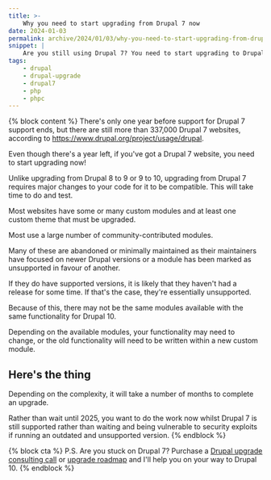 ```yaml
---
title: >-
    Why you need to start upgrading from Drupal 7 now
date: 2024-01-03
permalink: archive/2024/01/03/why-you-need-to-start-upgrading-from-drupal-7-now
snippet: |
    Are you still using Drupal 7? You need to start upgrading to Drupal 10 now instead of waiting until next year.
tags:
    - drupal
    - drupal-upgrade
    - drupal7
    - php
    - phpc
---
```


{% block content %}
There's only one year before support for Drupal 7 support ends, but there are still more than 337,000 Drupal 7 websites, according to <https://www.drupal.org/project/usage/drupal>.

Even though there's a year left, if you've got a Drupal 7 website, you need to start upgrading now!

Unlike upgrading from Drupal 8 to 9 or 9 to 10, upgrading from Drupal 7 requires major changes to your code for it to be compatible. This will take time to do and test.

Most websites have some or many custom modules and at least one custom theme that must be upgraded.

Most use a large number of community-contributed modules.

Many of these are abandoned or minimally maintained as their maintainers have focused on newer Drupal versions or a module has been marked as unsupported in favour of another.

If they do have supported versions, it is likely that they haven't had a release for some time. If that's the case, they're essentially unsupported.

Because of this, there may not be the same modules available with the same functionality for Drupal 10.

Depending on the available modules, your functionality may need to change, or the old functionality will need to be written within a new custom module.

## Here's the thing

Depending on the complexity, it will take a number of months to complete an upgrade.

Rather than wait until 2025, you want to do the work now whilst Drupal 7 is still supported rather than waiting and being vulnerable to security exploits if running an outdated and unsupported version.
{% endblock %}

{% block cta %}
P.S. Are you stuck on Drupal 7? Purchase a [Drupal upgrade consulting call][call] or [upgrade roadmap][roadmap] and I'll help you on your way to Drupal 10.
{% endblock %}

[call]: {{site.url}}/call
[roadmap]: {{site.url}}/roadmap
